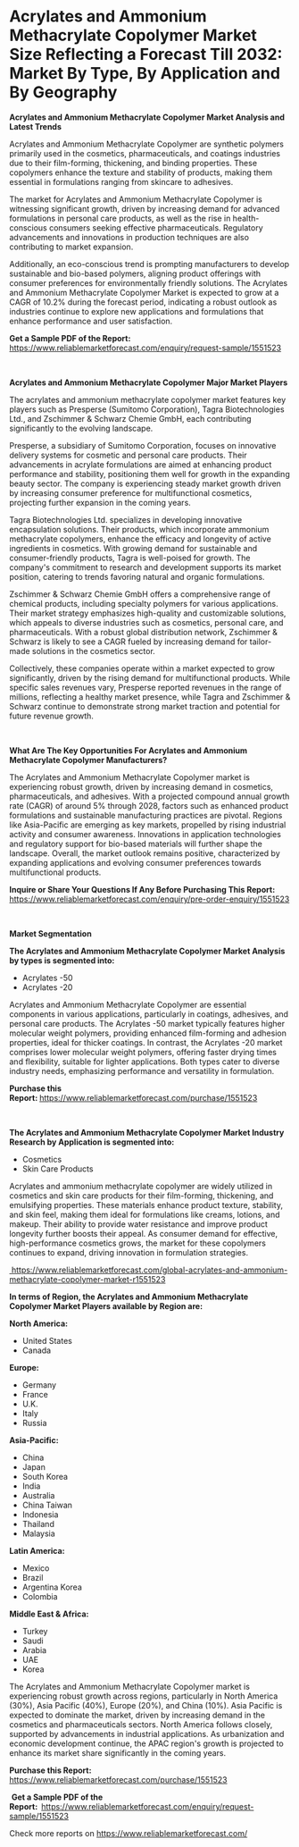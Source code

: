 <p><h1>Acrylates and Ammonium Methacrylate Copolymer Market Size Reflecting a Forecast Till 2032: Market By Type, By Application and By Geography</h1></p><p><strong>Acrylates and Ammonium Methacrylate Copolymer Market Analysis and Latest Trends</strong></p>
<p><p>Acrylates and Ammonium Methacrylate Copolymer are synthetic polymers primarily used in the cosmetics, pharmaceuticals, and coatings industries due to their film-forming, thickening, and binding properties. These copolymers enhance the texture and stability of products, making them essential in formulations ranging from skincare to adhesives.</p><p>The market for Acrylates and Ammonium Methacrylate Copolymer is witnessing significant growth, driven by increasing demand for advanced formulations in personal care products, as well as the rise in health-conscious consumers seeking effective pharmaceuticals. Regulatory advancements and innovations in production techniques are also contributing to market expansion. </p><p>Additionally, an eco-conscious trend is prompting manufacturers to develop sustainable and bio-based polymers, aligning product offerings with consumer preferences for environmentally friendly solutions. The Acrylates and Ammonium Methacrylate Copolymer Market is expected to grow at a CAGR of 10.2% during the forecast period, indicating a robust outlook as industries continue to explore new applications and formulations that enhance performance and user satisfaction.</p></p>
<p><strong>Get a Sample PDF of the Report:&nbsp;</strong> <a href="https://www.reliablemarketforecast.com/enquiry/request-sample/1551523?utm_campaign=2277&utm_medium=2&utm_source=Github&utm_content=ia&utm_term=23032025&utm_id=acrylates-and-ammonium-methacrylate-copolymer">https://www.reliablemarketforecast.com/enquiry/request-sample/1551523</a></p>
<p>&nbsp;</p>
<p><strong>Acrylates and Ammonium Methacrylate Copolymer Major Market Players</strong></p>
<p><p>The acrylates and ammonium methacrylate copolymer market features key players such as Presperse (Sumitomo Corporation), Tagra Biotechnologies Ltd., and Zschimmer & Schwarz Chemie GmbH, each contributing significantly to the evolving landscape.</p><p>Presperse, a subsidiary of Sumitomo Corporation, focuses on innovative delivery systems for cosmetic and personal care products. Their advancements in acrylate formulations are aimed at enhancing product performance and stability, positioning them well for growth in the expanding beauty sector. The company is experiencing steady market growth driven by increasing consumer preference for multifunctional cosmetics, projecting further expansion in the coming years.</p><p>Tagra Biotechnologies Ltd. specializes in developing innovative encapsulation solutions. Their products, which incorporate ammonium methacrylate copolymers, enhance the efficacy and longevity of active ingredients in cosmetics. With growing demand for sustainable and consumer-friendly products, Tagra is well-poised for growth. The company's commitment to research and development supports its market position, catering to trends favoring natural and organic formulations.</p><p>Zschimmer & Schwarz Chemie GmbH offers a comprehensive range of chemical products, including specialty polymers for various applications. Their market strategy emphasizes high-quality and customizable solutions, which appeals to diverse industries such as cosmetics, personal care, and pharmaceuticals. With a robust global distribution network, Zschimmer & Schwarz is likely to see a CAGR fueled by increasing demand for tailor-made solutions in the cosmetics sector.</p><p>Collectively, these companies operate within a market expected to grow significantly, driven by the rising demand for multifunctional products. While specific sales revenues vary, Presperse reported revenues in the range of millions, reflecting a healthy market presence, while Tagra and Zschimmer & Schwarz continue to demonstrate strong market traction and potential for future revenue growth.</p></p>
<p>&nbsp;</p>
<p><strong>What Are The Key Opportunities For Acrylates and Ammonium Methacrylate Copolymer Manufacturers?</strong></p>
<p><p>The Acrylates and Ammonium Methacrylate Copolymer market is experiencing robust growth, driven by increasing demand in cosmetics, pharmaceuticals, and adhesives. With a projected compound annual growth rate (CAGR) of around 5% through 2028, factors such as enhanced product formulations and sustainable manufacturing practices are pivotal. Regions like Asia-Pacific are emerging as key markets, propelled by rising industrial activity and consumer awareness. Innovations in application technologies and regulatory support for bio-based materials will further shape the landscape. Overall, the market outlook remains positive, characterized by expanding applications and evolving consumer preferences towards multifunctional products.</p></p>
<p><strong>Inquire or Share Your Questions If Any Before Purchasing This Report:</strong> <a href="https://www.reliablemarketforecast.com/enquiry/pre-order-enquiry/1551523?utm_campaign=2277&utm_medium=2&utm_source=Github&utm_content=ia&utm_term=23032025&utm_id=acrylates-and-ammonium-methacrylate-copolymer">https://www.reliablemarketforecast.com/enquiry/pre-order-enquiry/1551523</a></p>
<p>&nbsp;</p>
<p><strong>Market Segmentation</strong></p>
<p><strong>The Acrylates and Ammonium Methacrylate Copolymer Market Analysis by types is segmented into:</strong></p>
<p><ul><li>Acrylates -50</li><li>Acrylates -20</li></ul></p>
<p><p>Acrylates and Ammonium Methacrylate Copolymer are essential components in various applications, particularly in coatings, adhesives, and personal care products. The Acrylates -50 market typically features higher molecular weight polymers, providing enhanced film-forming and adhesion properties, ideal for thicker coatings. In contrast, the Acrylates -20 market comprises lower molecular weight polymers, offering faster drying times and flexibility, suitable for lighter applications. Both types cater to diverse industry needs, emphasizing performance and versatility in formulation.</p></p>
<p><strong>Purchase this Report:&nbsp;</strong><a href="https://www.reliablemarketforecast.com/purchase/1551523?utm_campaign=2277&utm_medium=2&utm_source=Github&utm_content=ia&utm_term=23032025&utm_id=acrylates-and-ammonium-methacrylate-copolymer">https://www.reliablemarketforecast.com/purchase/1551523</a></p>
<p>&nbsp;</p>
<p><strong>The Acrylates and Ammonium Methacrylate Copolymer Market Industry Research by Application is segmented into:</strong></p>
<p><ul><li>Cosmetics</li><li>Skin Care Products</li></ul></p>
<p><p>Acrylates and ammonium methacrylate copolymer are widely utilized in cosmetics and skin care products for their film-forming, thickening, and emulsifying properties. These materials enhance product texture, stability, and skin feel, making them ideal for formulations like creams, lotions, and makeup. Their ability to provide water resistance and improve product longevity further boosts their appeal. As consumer demand for effective, high-performance cosmetics grows, the market for these copolymers continues to expand, driving innovation in formulation strategies.</p></p>
<p><a href="https://www.reliablemarketforecast.com/global-acrylates-and-ammonium-methacrylate-copolymer-market-r1551523?utm_campaign=2277&utm_medium=2&utm_source=Github&utm_content=ia&utm_term=23032025&utm_id=acrylates-and-ammonium-methacrylate-copolymer">&nbsp;https://www.reliablemarketforecast.com/global-acrylates-and-ammonium-methacrylate-copolymer-market-r1551523</a></p>
<p><strong>In terms of Region, the Acrylates and Ammonium Methacrylate Copolymer Market Players available by Region are:</strong></p>
<p>
    <p> <strong> North America: </strong>
        <ul>
            <li>United States</li>
            <li>Canada</li>
        </ul>
        </p> 
    <p> <strong> Europe: </strong>
        <ul>
            <li>Germany</li>
            <li>France</li>
            <li>U.K.</li>
            <li>Italy</li>
            <li>Russia</li>
        </ul>
        </p> 
    <p> <strong> Asia-Pacific: </strong>
        <ul>
            <li>China</li>
            <li>Japan</li>
            <li>South Korea</li>
            <li>India</li>
            <li>Australia</li>
            <li>China Taiwan</li>
            <li>Indonesia</li>
            <li>Thailand</li>
            <li>Malaysia</li>
        </ul>
        </p> 
    <p> <strong> Latin America: </strong>
        <ul>
            <li>Mexico</li>
            <li>Brazil</li>
            <li>Argentina Korea</li>
            <li>Colombia</li>
        </ul>
        </p> 
    <p> <strong> Middle East & Africa: </strong>
        <ul>
            <li>Turkey</li>
            <li>Saudi</li>
            <li>Arabia</li>
            <li>UAE</li>
            <li>Korea</li>
        </ul>
    </p>
    </p>
<p><p>The Acrylates and Ammonium Methacrylate Copolymer market is experiencing robust growth across regions, particularly in North America (30%), Asia Pacific (40%), Europe (20%), and China (10%). Asia Pacific is expected to dominate the market, driven by increasing demand in the cosmetics and pharmaceuticals sectors. North America follows closely, supported by advancements in industrial applications. As urbanization and economic development continue, the APAC region's growth is projected to enhance its market share significantly in the coming years.</p></p>
<p><strong>Purchase this Report: </strong><a href="https://www.reliablemarketforecast.com/purchase/1551523?utm_campaign=2277&utm_medium=2&utm_source=Github&utm_content=ia&utm_term=23032025&utm_id=acrylates-and-ammonium-methacrylate-copolymer">https://www.reliablemarketforecast.com/purchase/1551523</a></p>
<p>&nbsp;<strong>Get a Sample PDF of the Report:&nbsp;&nbsp;</strong><a href="https://www.reliablemarketforecast.com/enquiry/request-sample/1551523?utm_campaign=2277&utm_medium=2&utm_source=Github&utm_content=ia&utm_term=23032025&utm_id=acrylates-and-ammonium-methacrylate-copolymer">https://www.reliablemarketforecast.com/enquiry/request-sample/1551523</a></p>
<p><strong></strong></p>
<p>Check more reports on <a href="https://www.reliablemarketforecast.com/?utm_campaign=2277&utm_medium=2&utm_source=Github&utm_content=ia&utm_term=23032025&utm_id=acrylates-and-ammonium-methacrylate-copolymer">https://www.reliablemarketforecast.com/</a></p>